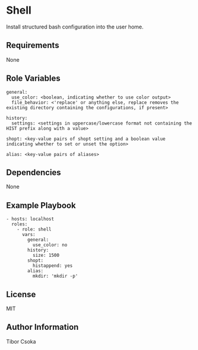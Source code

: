 Shell
=========

Install structured bash configuration into the user home.

Requirements
------------

None

Role Variables
--------------

    general:
      use_color: <boolean, indicating whether to use color output>
      file_behavior: <'replace' or anything else, replace removes the existing directory containing the configurations, if present> 

    history:
      settings: <settings in uppercase/lowercase format not containing the HIST prefix along with a value>

    shopt: <key-value pairs of shopt setting and a boolean value indicating whether to set or unset the option>

    alias: <key-value pairs of aliases> 

Dependencies
------------

None

Example Playbook
----------------

    - hosts: localhost
      roles:
        - role: shell
          vars:
            general:
              use_color: no
            history:
              size: 1500
            shopt:
              histappend: yes
            alias:
              mkdir: 'mkdir -p'

License
-------

MIT

Author Information
------------------

Tibor Csoka
